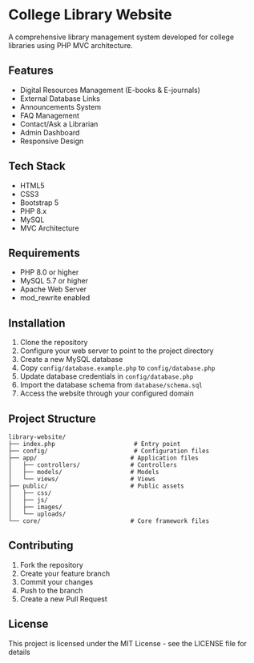 # College Library Website

A comprehensive library management system developed for college libraries using PHP MVC architecture.

## Features

- Digital Resources Management (E-books & E-journals)
- External Database Links
- Announcements System
- FAQ Management
- Contact/Ask a Librarian
- Admin Dashboard
- Responsive Design

## Tech Stack

- HTML5
- CSS3
- Bootstrap 5
- PHP 8.x
- MySQL
- MVC Architecture

## Requirements

- PHP 8.0 or higher
- MySQL 5.7 or higher
- Apache Web Server
- mod_rewrite enabled

## Installation

1. Clone the repository
2. Configure your web server to point to the project directory
3. Create a new MySQL database
4. Copy `config/database.example.php` to `config/database.php`
5. Update database credentials in `config/database.php`
6. Import the database schema from `database/schema.sql`
7. Access the website through your configured domain

## Project Structure

```
library-website/
├── index.php                      # Entry point
├── config/                        # Configuration files
├── app/                          # Application files
│   ├── controllers/              # Controllers
│   ├── models/                   # Models
│   └── views/                    # Views
├── public/                       # Public assets
│   ├── css/
│   ├── js/
│   ├── images/
│   └── uploads/
└── core/                         # Core framework files
```

## Contributing

1. Fork the repository
2. Create your feature branch
3. Commit your changes
4. Push to the branch
5. Create a new Pull Request

## License

This project is licensed under the MIT License - see the LICENSE file for details